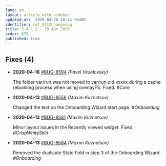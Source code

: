 ```yaml
---
lang: en
layout: article_with_sidebar
updated_at: '2020-04-20 10:44 +0400'
identifier: ref_5412changelog
title: 5.4.1.2 - 20 Apr 2020
order: 679
published: true
---
```

## Fixes (4)
* **2020-04-16** [#BUG-8594](https://xcn.myjetbrains.com/youtrack/issue/BUG-8594) _(Pavel Veselovsky)_

  The folder var/run was not moved to var/run.old.xxxxx during a cache rebuilding process when using overlayFS. Fixed. _#Core_

* **2020-04-13** [#BUG-8556](https://xcn.myjetbrains.com/youtrack/issue/BUG-8556) _(Maxim Kuznetsov)_

  Changed the text on the Onboarding Wizard start page. _#Onboarding_

* **2020-04-13** [#BUG-8581](https://xcn.myjetbrains.com/youtrack/issue/BUG-8581) _(Maxim Kuznetsov)_

  Minor layout issues in the Recently viewed widget. Fixed. _#CrispWhiteSkin_

* **2020-04-13** [#BUG-8584](https://xcn.myjetbrains.com/youtrack/issue/BUG-8584) _(Maxim Kuznetsov)_

  Removed the duplicate State field in step 3 of the Onboarding Wizard. _#Onboarding_

